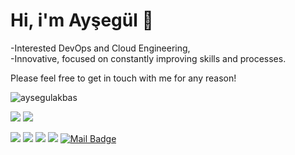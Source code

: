 

# Hi, i'm Ayşegül 🙋
-Interested DevOps and Cloud Engineering,<br /> 
-Innovative, focused on constantly improving skills and processes.<br /> 

Please feel free to get in touch with me for any reason!

<p align="left"> <img src="https://komarev.com/ghpvc/?username=aysegulakbas" alt="aysegulakbas" /> </p>

[![](https://img.shields.io/twitter/follow/aysegulakbaas?style=social)](https://www.twitter.com/aysegulakbaas)
[![](https://img.shields.io/github/followers/aysegulakbas?style=social)](https://www.github.com/aysegulakbas)


[![](https://img.shields.io/badge/medium-%2312100E.svg?&style=for-the-badge&logo=medium&logoColor=white)](https://medium.com/@aysegulakbas)
[![](https://img.shields.io/badge/twitter-%231DA1F2.svg?&style=for-the-badge&logo=twitter&logoColor=white)](https://www.twitter.com/aysegulakbaas)
[![](https://img.shields.io/badge/linkedin-%230077B5.svg?&style=for-the-badge&logo=linkedin&logoColor=white)](https://www.linkedin.com/in/aysegulakbaas/)
[![](https://img.shields.io/badge/instagram-%23E4405F.svg?&style=for-the-badge&logo=instagram&logoColor=white)](https://instagram.com/aysgllakbas)
[![Mail Badge](https://img.shields.io/badge/aysegulakbaas@gmail.com-c14438?style=for-the-badge&logo=Gmail&logoColor=white&link=mailto:aysegulakbaas@gmail.com)](mailto:aysegulakbaas@gmail.com)
